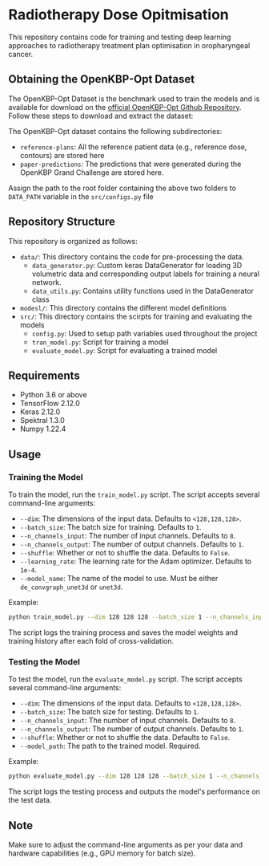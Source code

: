 # Radiotherapy Dose Opitmisation

This repository contains code for training and testing deep learning approaches to radiotherapy treatment plan optimisation in oropharyngeal cancer.

## Obtaining the OpenKBP-Opt Dataset
The OpenKBP-Opt Dataset is the benchmark used to train the models and is available for download on the [official OpenKBP-Opt Github Repository]( https://github.com/ababier/open-kbp-opt/tree/master). Follow these steps to download and extract the dataset:

The OpenKBP-Opt dataset contains the following subdirectories:

- `reference-plans`: All the reference patient data (e.g., reference dose, contours) are stored here
- `paper-predictions`: The predictions that were generated during the OpenKBP Grand Challenge are stored here.

Assign the path to the root folder containing the above two folders to `DATA_PATH` variable in the `src/configs.py` file

## Repository Structure

This repository is organized as follows:

- `data/`: This directory contains the code for pre-processing the data.
    - `data_generator.py`: Custom keras DataGenerator for loading 3D volumetric data and corresponding output labels for training a neural network.
    - `data_utils.py`: Contains utility functions used in the DataGenerator class
- `modesl/`: This directory contains the different model definitions
- `src/`: This directory contains the scirpts for training and evaluating the models
    - `config.py`:  Used to setup path variables used throughout the project
    - `tran_model.py`: Script for training a model
    - `evaluate_model.py`: Script for evaluating a trained model

## Requirements

- Python 3.6 or above
- TensorFlow 2.12.0
- Keras 2.12.0
- Spektral 1.3.0
- Numpy 1.22.4

## Usage

### Training the Model

To train the model, run the `train_model.py` script. The script accepts several command-line arguments:

- `--dim`: The dimensions of the input data. Defaults to `<128,128,128>`.
- `--batch_size`: The batch size for training. Defaults to `1`.
- `--n_channels_input`: The number of input channels. Defaults to `8`.
- `--n_channels_output`: The number of output channels. Defaults to `1`.
- `--shuffle`: Whether or not to shuffle the data. Defaults to `False`.
- `--learning_rate`: The learning rate for the Adam optimizer. Defaults to `1e-4`.
- `--model_name`: The name of the model to use. Must be either `de_convgraph_unet3d` or `unet3d`.

Example:

```bash
python train_model.py --dim 128 128 128 --batch_size 1 --n_channels_input 8 --n_channels_output 1 --shuffle False --learning_rate 0.0001 --model_name de_convgraph_unet3d
```
The script logs the training process and saves the model weights and training history after each fold of cross-validation.

### Testing the Model

To test the model, run the `evaluate_model.py` script. The script accepts several command-line arguments:

- `--dim`: The dimensions of the input data. Defaults to `<128,128,128>`.
- `--batch_size`: The batch size for testing. Defaults to `1`.
- `--n_channels_input`: The number of input channels. Defaults to `8`.
- `--n_channels_output`: The number of output channels. Defaults to `1`.
- `--shuffle`: Whether or not to shuffle the data. Defaults to `False`.
- `--model_path`: The path to the trained model. Required.

Example:

```bash
python evaluate_model.py --dim 128 128 128 --batch_size 1 --n_channels_input 8 --n_channels_output 1 --shuffle False --model_path /path/to/model_checkpoint.h5
```
The script logs the testing process and outputs the model's performance on the test data.

## Note
Make sure to adjust the command-line arguments as per your data and hardware capabilities (e.g., GPU memory for batch size).